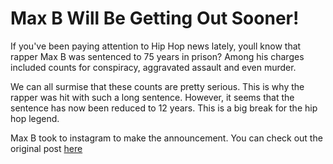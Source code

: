 # Max B Will Be Getting Out Sooner! 

If you've been paying attention to Hip Hop news lately, youll know that rapper Max B was sentenced to 75 years in prison? Among his charges included counts for conspiracy, aggravated assault and even murder. 

We can all surmise that these counts are pretty serious. This is why the rapper was hit with such a long sentence. However, it seems that the sentence has now been reduced to 12 years. This is a big break for the hip hop legend. 

Max B took to instagram to make the announcement. You can check out the original post [here](https://www.instagram.com/p/B0Yw3wcnLQO/?utm_source=ig_embed)
